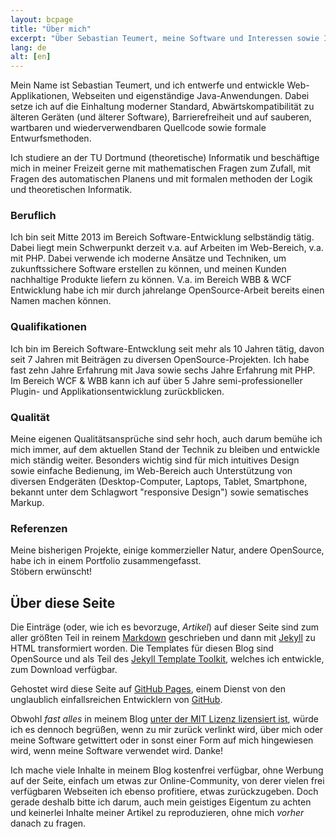 ```yaml
---
layout: bcpage
title: "Über mich"
excerpt: "Über Sebastian Teumert, meine Software und Interessen sowie Informationen über meinen Blog"
lang: de
alt: [en]
---
```

<p>Mein Name ist Sebastian Teumert, und ich entwerfe und entwickle Web-Applikationen, Webseiten und eigenständige
Java-Anwendungen. Dabei setze ich auf die Einhaltung moderner Standard, Abwärtskompatibilität zu älteren Geräten
(und älterer  Software), Barrierefreiheit und auf sauberen, wartbaren und wiederverwendbaren Quellcode sowie formale
Entwurfsmethoden.</p>
<p>Ich studiere an der TU Dortmund (theoretische) Informatik und beschäftige mich in meiner Freizeit gerne mit
mathematischen Fragen zum Zufall, mit Fragen des automatischen Planens und mit formalen methoden der Logik und 
theoretischen Informatik.</p>

<h3>Beruflich</h3>
<p>Ich bin seit Mitte 2013 im Bereich Software-Entwicklung selbständig tätig. Dabei liegt mein Schwerpunkt derzeit v.a.
auf Arbeiten im Web-Bereich, v.a. mit PHP. Dabei verwende ich moderne Ansätze und Techniken, um zukunftssichere Software
erstellen zu können, und meinen Kunden nachhaltige Produkte liefern zu können. V.a. im Bereich WBB & WCF Entwicklung habe ich
mir durch jahrelange OpenSource-Arbeit bereits einen Namen machen können.</p>

<h3>Qualifikationen</h3>
<p>Ich bin im Bereich Software-Entwcklung seit mehr als 10 Jahren tätig, davon seit 7 Jahren mit Beiträgen zu diversen
OpenSource-Projekten. Ich habe fast zehn Jahre Erfahrung mit Java sowie sechs Jahre Erfahrung mit PHP. Im Bereich WCF & WBB
kann ich auf über 5 Jahre semi-professioneller Plugin- und Applikationsentwicklung zurückblicken.</p>

<h3>Qualität</h3>
<p>Meine eigenen Qualitätsansprüche sind sehr hoch, auch darum bemühe ich mich immer, auf dem aktuellen Stand der Technik zu
bleiben und entwickle mich ständig weiter. Besonders wichtig sind für mich intuitives Design sowie einfache Bedienung, 
im Web-Bereich auch Unterstützung von diversen Endgeräten (Desktop-Computer, Laptops, Tablet, Smartphone, bekannt unter dem
Schlagwort "responsive Design") sowie sematisches Markup.
</p>

<h3>Referenzen</h3>
<p>Meine bisherigen Projekte, einige kommerzieller Natur, andere OpenSource, habe ich in einem Portfolio zusammengefasst.<br/>
Stöbern erwünscht!</p>

Über diese Seite
----------------

Die Einträge (oder, wie ich es bevorzuge, *Artikel*) auf dieser Seite sind zum aller größten Teil in reinem 
[Markdown](http://daringfireball.net/projects/markdown/) geschrieben und dann mit [Jekyll](http://jekyllrb.com) zu HTML
transformiert worden.
Die Templates für diesen Blog sind OpenSource und als Teil des
[Jekyll Template Toolkit](https://github.com/NetzwergX/jekyll-template-toolkit), welches ich entwickle, zum Download
verfügbar.

Gehostet wird diese Seite auf [GitHub Pages](http://pages.github.com), einem Dienst von den unglaublich einfallsreichen 
Entwicklern von [GitHub](http://github.com).

Obwohl *fast alles* in meinem Blog 
[unter der MIT Lizenz lizensiert ist](https://github.com/NetzwergX/netzwergx.github.com#license), würde ich es dennoch begrüßen,
wenn zu mir zurück verlinkt wird, über mich oder meine Software getwittert oder in sonst einer Form auf mich hingewiesen wird,
wenn meine Software verwendet wird. Danke!

Ich mache viele Inhalte in meinem Blog kostenfrei verfügbar, ohne Werbung auf der Seite,  einfach um etwas zur Online-Community, 
von derer vielen frei verfügbaren Webseiten ich ebenso profitiere, etwas zurückzugeben. Doch gerade deshalb bitte ich darum, 
auch mein geistiges Eigentum zu achten und keinerlei Inhalte meiner Artikel zu reproduzieren, ohne mich *vorher* danach zu fragen.
